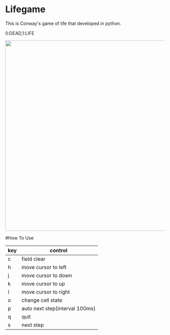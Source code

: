# Lifegame  

This is Conway's game of life that developed in python.

0:DEAD,1:LIFE

<img src="./out.gif" width="600px">

#How To Use

|key|control|
|---|-------|
|c|field clear|
|h|move cursor to left|
|j|move cursor to down|
|k|move cursor to up|
|l|move cursor to right|
|o|change cell state|
|p|auto next step(interval 100ms)|
|q|quit|
|s|next step|
